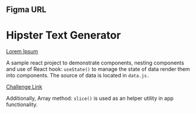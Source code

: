 ## Figma URL

# Hipster Text Generator

[Lorem Ipsum](https://www.figma.com/file/JRDDc3aN6uiBS3yvjbkk0s/Lorem-ipsum?node-id=0%3A1&t=cLtQmBowNmb4V0jP-1)

A sample react project to demonstrate components, nesting components and use of React hook: `useState()` to manage the state of data render them into components. The source of data is located in `data.js.`

[Challenge Link](https://github.com/john-smilga/react-course-v3/tree/main/04-fundamental-projects/08-lorem-ipsum/starter)

Additionally, Array method: `slice()` is used as an helper utility in app functionality.
